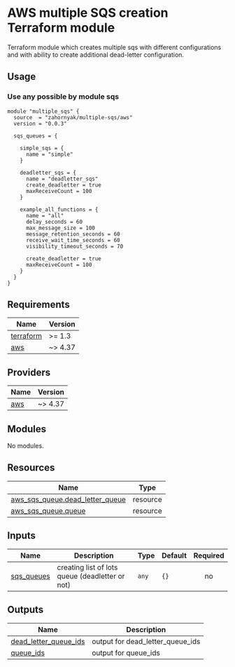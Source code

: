 # AWS multiple SQS creation Terraform module 

Terraform module which creates multiple sqs with different configurations and with ability to create additional dead-letter configuration.

## Usage

### Use any possible by module sqs

```hcl
module "multiple_sqs" {
  source  = "zahornyak/multiple-sqs/aws"
  version = "0.0.3"

  sqs_queues = {

    simple_sqs = {
      name = "simple"
    }

    deadletter_sqs = {
      name = "deadletter_sqs"
      create_deadletter = true
      maxReceiveCount = 100
    }

    example_all_functions = {
      name = "all"
      delay_seconds = 60
      max_message_size = 100
      message_retention_seconds = 60
      receive_wait_time_seconds = 60
      visibility_timeout_seconds = 70

      create_deadletter = true
      maxReceiveCount = 100
    }
  }
}
```



<!-- BEGINNING OF PRE-COMMIT-TERRAFORM DOCS HOOK -->
## Requirements

| Name | Version |
|------|---------|
| <a name="requirement_terraform"></a> [terraform](#requirement\_terraform) | >= 1.3 |
| <a name="requirement_aws"></a> [aws](#requirement\_aws) | ~> 4.37 |

## Providers

| Name | Version |
|------|---------|
| <a name="provider_aws"></a> [aws](#provider\_aws) | ~> 4.37 |

## Modules

No modules.

## Resources

| Name | Type |
|------|------|
| [aws_sqs_queue.dead_letter_queue](https://registry.terraform.io/providers/hashicorp/aws/latest/docs/resources/sqs_queue) | resource |
| [aws_sqs_queue.queue](https://registry.terraform.io/providers/hashicorp/aws/latest/docs/resources/sqs_queue) | resource |

## Inputs

| Name | Description | Type | Default | Required |
|------|-------------|------|---------|:--------:|
| <a name="input_sqs_queues"></a> [sqs\_queues](#input\_sqs\_queues) | creating list of lots queue (deadletter or not) | `any` | `{}` | no |

## Outputs

| Name | Description |
|------|-------------|
| <a name="output_dead_letter_queue_ids"></a> [dead\_letter\_queue\_ids](#output\_dead\_letter\_queue\_ids) | output for dead\_letter\_queue\_ids |
| <a name="output_queue_ids"></a> [queue\_ids](#output\_queue\_ids) | output for queue\_ids |
<!-- END OF PRE-COMMIT-TERRAFORM DOCS HOOK -->